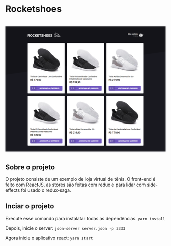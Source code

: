 # Rocketshoes 
<h1 align="center" >  
  <img src="/readme-assets/screenshot.png" width="600"/>
</h1>

## Sobre o projeto
O projeto consiste de um exemplo de loja virtual de tênis. O front-end é feito com ReactJS, as stores são feitas com redux e para lidar com side-effects foi usado o redux-saga.

## Inciar o projeto

Execute esse comando para instalatar todas as dependências.
`yarn install`

Depois, inicie o server: `json-server server.json -p 3333`

Agora inicie o aplicativo react: `yarn start`


